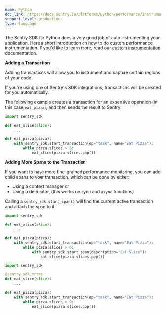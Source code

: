 ```yaml
---
name: Python
doc_link: https://docs.sentry.io/platforms/python/performance/instrumentation/custom-instrumentation/
support_level: production
type: language
---
```


The Sentry SDK for Python does a very good job of auto instrumenting your application. Here a short introduction on how to do custom performance instrumentation. If you'd like to learn more, read our [custom instrumentation](/platforms/python/performance/instrumentation/custom-instrumentation/) documentation.

**Adding a Transaction**

Adding transactions will allow you to instrument and capture certain regions of your code.

<Note>

If you're using one of Sentry's SDK integrations, transactions will be created for you automatically.

</Note>

The following example creates a transaction for an expensive operation (in this case,`eat_pizza`), and then sends the result to Sentry:

```python
import sentry_sdk

def eat_slice(slice):
    ...

def eat_pizza(pizza):
    with sentry_sdk.start_transaction(op="task", name="Eat Pizza"):
        while pizza.slices > 0:
            eat_slice(pizza.slices.pop())
```

**Adding More Spans to the Transaction**

If you want to have more fine-grained performance monitoring, you can add child spans to your transaction, which can be done by either:

- Using a context manager or
- Using a decorator, (this works on sync and `async` functions)

Calling a `sentry_sdk.start_span()` will find the current active transaction and attach the span to it.

```python {tabTitle:Context Manager}
import sentry_sdk

def eat_slice(slice):
    ...

def eat_pizza(pizza):
    with sentry_sdk.start_transaction(op="task", name="Eat Pizza"):
        while pizza.slices > 0:
            with sentry_sdk.start_span(description="Eat Slice"):
                eat_slice(pizza.slices.pop())

```

```python {tabTitle:Decorator}
import sentry_sdk

@sentry_sdk.trace
def eat_slice(slice):
    ...

def eat_pizza(pizza):
    with sentry_sdk.start_transaction(op="task", name="Eat Pizza"):
        while pizza.slices > 0:
            eat_slice(pizza.slices.pop())

```
